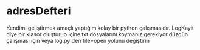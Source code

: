 # adresDefteri
Kendimi geliştirmek amaçlı yaptığım kolay bir python çalışmasıdır.
LogKayit diye bir klasor oluşturup içine txt dosyalarını koymanız gerekiyor düzgün çalışması için veya log.py den file=open yolunu değiştirin

